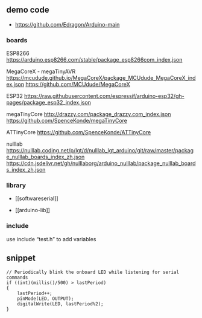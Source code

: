 
## demo code 

- https://github.com/Edragon/Arduino-main


### boards 

ESP8266
https://arduino.esp8266.com/stable/package_esp8266com_index.json

MegaCoreX - megaTinyAVR
https://mcudude.github.io/MegaCoreX/package_MCUdude_MegaCoreX_index.json
https://github.com/MCUdude/MegaCoreX

ESP32
https://raw.githubusercontent.com/espressif/arduino-esp32/gh-pages/package_esp32_index.json

megaTinyCore
http://drazzy.com/package_drazzy.com_index.json
https://github.com/SpenceKonde/megaTinyCore

ATTinyCore
https://github.com/SpenceKonde/ATTinyCore

nulllab
https://nulllab.coding.net/p/lgt/d/nulllab_lgt_arduino/git/raw/master/package_nulllab_boards_index_zh.json
https://cdn.jsdelivr.net/gh/nulllaborg/arduino_nulllab/package_nulllab_boards_index_zh.json



### library

- [[softwareserial]]

- [[arduino-lib]]




### include 


use include “test.h” to add variables




## snippet

    // Periodically blink the onboard LED while listening for serial commands
    if ((int)(millis()/500) > lastPeriod)
    {
        lastPeriod++;
        pinMode(LED, OUTPUT);
        digitalWrite(LED, lastPeriod%2);
    }
